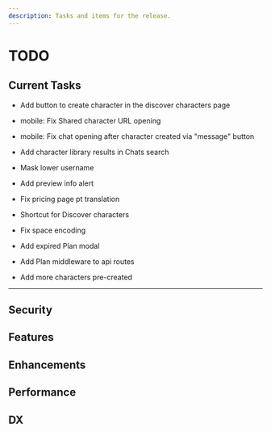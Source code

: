 ```yaml
---
description: Tasks and items for the release.
---
```


# TODO

## Current Tasks

- Add button to create character in the discover characters page
- mobile: Fix Shared character URL opening
- mobile: Fix chat opening after character created via "message" button
- Add character library results in Chats search
- Mask lower username
- Add preview info alert
- Fix pricing page pt translation
- Shortcut for Discover characters

- Fix space encoding
- Add expired Plan modal
- Add Plan middleware to api routes
- Add more characters pre-created

---

## Security

## Features

## Enhancements

## Performance

## DX
